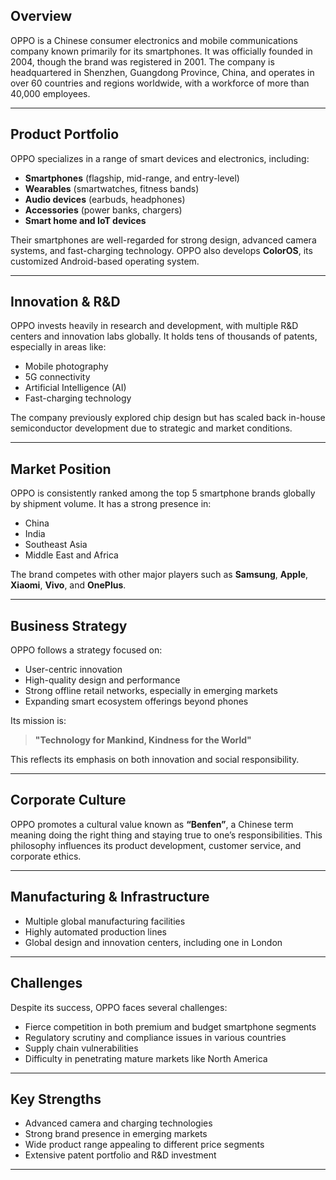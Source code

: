 ## Overview

OPPO is a Chinese consumer electronics and mobile communications company known primarily for its smartphones. It was officially founded in 2004, though the brand was registered in 2001. The company is headquartered in Shenzhen, Guangdong Province, China, and operates in over 60 countries and regions worldwide, with a workforce of more than 40,000 employees.

---

## Product Portfolio

OPPO specializes in a range of smart devices and electronics, including:

- **Smartphones** (flagship, mid-range, and entry-level)
- **Wearables** (smartwatches, fitness bands)
- **Audio devices** (earbuds, headphones)
- **Accessories** (power banks, chargers)
- **Smart home and IoT devices**

Their smartphones are well-regarded for strong design, advanced camera systems, and fast-charging technology. OPPO also develops **ColorOS**, its customized Android-based operating system.

---

## Innovation & R&D

OPPO invests heavily in research and development, with multiple R&D centers and innovation labs globally. It holds tens of thousands of patents, especially in areas like:

- Mobile photography
- 5G connectivity
- Artificial Intelligence (AI)
- Fast-charging technology

The company previously explored chip design but has scaled back in-house semiconductor development due to strategic and market conditions.

---

## Market Position

OPPO is consistently ranked among the top 5 smartphone brands globally by shipment volume. It has a strong presence in:

- China
- India
- Southeast Asia
- Middle East and Africa

The brand competes with other major players such as **Samsung**, **Apple**, **Xiaomi**, **Vivo**, and **OnePlus**.

---

## Business Strategy

OPPO follows a strategy focused on:

- User-centric innovation
- High-quality design and performance
- Strong offline retail networks, especially in emerging markets
- Expanding smart ecosystem offerings beyond phones

Its mission is:  
> **"Technology for Mankind, Kindness for the World"**

This reflects its emphasis on both innovation and social responsibility.

---

## Corporate Culture

OPPO promotes a cultural value known as **“Benfen”**, a Chinese term meaning doing the right thing and staying true to one’s responsibilities. This philosophy influences its product development, customer service, and corporate ethics.

---

## Manufacturing & Infrastructure

- Multiple global manufacturing facilities
- Highly automated production lines
- Global design and innovation centers, including one in London

---

## Challenges

Despite its success, OPPO faces several challenges:

- Fierce competition in both premium and budget smartphone segments
- Regulatory scrutiny and compliance issues in various countries
- Supply chain vulnerabilities
- Difficulty in penetrating mature markets like North America

---

## Key Strengths

- Advanced camera and charging technologies
- Strong brand presence in emerging markets
- Wide product range appealing to different price segments
- Extensive patent portfolio and R&D investment

---